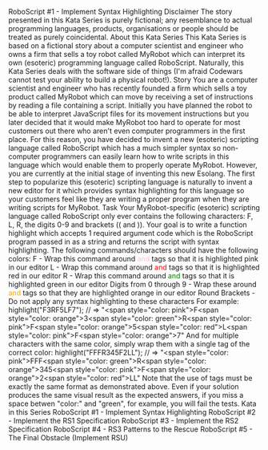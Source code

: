 RoboScript #1 - Implement Syntax Highlighting
Disclaimer
The story presented in this Kata Series is purely fictional; any resemblance to actual programming languages, products, organisations or people should be treated as purely coincidental.
About this Kata Series
This Kata Series is based on a fictional story about a computer scientist and engineer who owns a firm that sells a toy robot called MyRobot which can interpret its own (esoteric) programming language called RoboScript. Naturally, this Kata Series deals with the software side of things (I'm afraid Codewars cannot test your ability to build a physical robot!).
Story
You are a computer scientist and engineer who has recently founded a firm which sells a toy product called MyRobot which can move by receiving a set of instructions by reading a file containing a script. Initially you have planned the robot to be able to interpret JavaScript files for its movement instructions but you later decided that it would make MyRobot too hard to operate for most customers out there who aren't even computer programmers in the first place. For this reason, you have decided to invent a new (esoteric) scripting language called RoboScript which has a much simpler syntax so non-computer programmers can easily learn how to write scripts in this language which would enable them to properly operate MyRobot. However, you are currently at the initial stage of inventing this new Esolang. The first step to popularize this (esoteric) scripting language is naturally to invent a new editor for it which provides syntax highlighting for this language so your customers feel like they are writing a proper program when they are writing scripts for MyRobot.
Task
Your MyRobot-specific (esoteric) scripting language called RoboScript only ever contains the following characters: F, L, R, the digits 0-9 and brackets (( and )). Your goal is to write a function highlight which accepts 1 required argument code which is the RoboScript program passed in as a string and returns the script with syntax highlighting. The following commands/characters should have the following colors:
F - Wrap this command around <span style="color: pink"> and </span> tags so that it is highlighted pink in our editor
L - Wrap this command around <span style="color: red"> and </span> tags so that it is highlighted red in our editor
R - Wrap this command around <span style="color: green"> and </span> tags so that it is highlighted green in our editor
Digits from 0 through 9 - Wrap these around <span style="color: orange"> and </span> tags so that they are highlighted orange in our editor
Round Brackets - Do not apply any syntax highlighting to these characters
For example:
highlight("F3RF5LF7"); // => "<span style=\"color: pink\">F</span><span style=\"color: orange\">3</span><span style=\"color: green\">R</span><span style=\"color: pink\">F</span><span style=\"color: orange\">5</span><span style=\"color: red\">L</span><span style=\"color: pink\">F</span><span style=\"color: orange\">7</span>"
And for multiple characters with the same color, simply wrap them with a single <span> tag of the correct color:
highlight("FFFR345F2LL"); // => "<span style=\"color: pink\">FFF</span><span style=\"color: green\">R</span><span style=\"color: orange\">345</span><span style=\"color: pink\">F</span><span style=\"color: orange\">2</span><span style=\"color: red\">LL</span>"
Note that the use of <span> tags must be exactly the same format as demonstrated above. Even if your solution produces the same visual result as the expected answers, if you miss a space betwen "color:" and "green", for example, you will fail the tests.
Kata in this Series
RoboScript #1 - Implement Syntax Highlighting
RoboScript #2 - Implement the RS1 Specification
RoboScript #3 - Implement the RS2 Specification
RoboScript #4 - RS3 Patterns to the Rescue
RoboScript #5 - The Final Obstacle (Implement RSU)